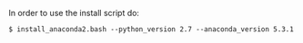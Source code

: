 In order to use the install script do:

```
$ install_anaconda2.bash --python_version 2.7 --anaconda_version 5.3.1
```
